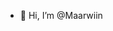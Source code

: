 - 👋 Hi, I’m @Maarwiin


<!---
Maarwiin/Maarwiin is a ✨ special ✨ repository because its `README.md` (this file) appears on your GitHub profile.
You can click the Preview link to take a look at your changes.
--->
